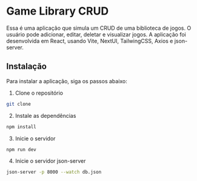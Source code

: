 # Game Library CRUD
Essa é uma aplicação que simula um CRUD de uma biblioteca de jogos. O usuário pode adicionar, editar, deletar e visualizar jogos. A aplicação foi desenvolvida em React, usando Vite, NextUI, TailwingCSS, Axios e json-server.

## Instalação
Para instalar a aplicação, siga os passos abaixo:

1. Clone o repositório
```bash
git clone
```

2. Instale as dependências
```bash
npm install
```

3. Inicie o servidor
```bash
npm run dev
```

4. Inicie o servidor json-server
```bash
json-server -p 8000 --watch db.json
```